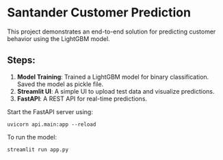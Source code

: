 # Santander Customer Prediction

This project demonstrates an end-to-end solution for predicting customer behavior using the LightGBM model. 

## Steps:
1. **Model Training**: Trained a LightGBM model for binary classification. Saved the model as pickle file.
2. **Streamlit UI**: A simple UI to upload test data and visualize predictions.
3. **FastAPI**: A REST API for real-time predictions.

Start the FastAPI server using:

```uvicorn api.main:app --reload```

To run the model:

```streamlit run app.py```


